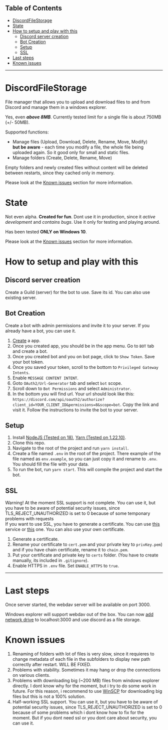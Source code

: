 ## Table of Contents
- [ DiscordFileStorage](#[-discordfilestorage)
- [ State](#[-state)
- [ How to setup and play with this](#[-how-to-setup-and-play-with-this)
   - [ Discord server creation](#[-discord-server-creation)
   - [ Bot Creation](#[-bot-creation)
   - [ Setup](#[-setup)
   - [ SSL](#[-ssl)
- [ Last steps](#[-last-steps)
- [ Known issues](#[-known-issues)
---


# DiscordFileStorage
File manager that allows you to upload and download files to and from Discord and manage them in a windows explorer. 

Yes, even ***above 8MB***. Currently tested limit for a single file is about 750MB (+/- 50MB).

Supported functions: 
- Manage files (Upload, Download, Delete, Rename, Move, Modify) \
**but be aware** - each time you modify a file, the whole file being uploaded again. So it good only for small and static files. 
- Manage folders (Create, Delete, Rename, Move)

Empty folders and newly created files without content will be deleted between restarts, since they cached only in memory.  

Please look at the [Known issues](#known-issues) section for more information.

# State
Not even alpha. **Created for fun**. Dont use it in production, since it *active development* and *contains bugs*.  Use it only for testing and playing around.

Has been tested __ONLY on Windows 10__.

Please look at the [Known issues](#known-issues) section for more information.

# How to setup and play with this

## Discord server creation
Create a Guild (server) for the bot to use. Save its id. You can also use existing server.

## Bot Creation
Create a bot with admin permissions and invite it to your server. If you already have a bot, you can use it.
1. [Create](https://discord.com/developers/applications) a app.
3. Once you created app, you should be in the app menu. Go to ``BOT`` tab and create a bot.
2. Once you created bot and you on bot page, click to ```Show Token```. Save your bot token.
4. Once you saved your token, scroll to the bottom to ``Privileged Gateway Intents``. 
5. Enable ``MESSAGE CONTENT INTENT``. 
6. Goto ``OAuth2/Url-Generator`` tab and select ``bot`` scope.
7. Scroll down to ``Bot Permissions`` and select ``Administrator``.
8. In the bottom you will find url.  Your url should look like this: ``https://discord.com/api/oauth2/authorize?client_id=YOUR_CLIENT_ID&permissions=8&scope=bot``.
Copy the link and visit it. Follow the instructions to invite the bot to your server.

## Setup
1. Install [NodeJS (Tested on 18)](https://nodejs.org/en/), [Yarn (Tested on 1.22.10)](https://yarnpkg.com/).
2. Clone this repo.
3. Navigate to the root of the project and run ``yarn install``.
4. Create a file named ``.env`` in the root of the project. There example of the file named as ``env.example``, so you can just copy it and rename to ```.env```. You should fill the file with your data.
5. To run the bot, run ``yarn start``. This will compile the project and start the bot.

## SSL
Warning! At the moment SSL support is not complete. You can use it, but you have to be aware of potential security issues, since TLS_REJECT_UNAUTHORIZED is set to 0 because of some temponary problems with requests \
If you want to use SSL, you have to generate a certificate. You can use [this](https://www.sslforfree.com/) service or [this](https://letsencrypt.org/) one. You can also use your own certificate. 


1. Generate a certificate.
2. Rename your certificate to ``cert.pem`` and your private key to ``privKey.pem``) and if you have chain certificate, rename it to ``chain.pem``.
3. Put your certificate and private key to ``certs`` folder. (You have to create manually, its included in ``.gitignore``).
4. Enable HTTPS in ``.env`` file. Set ``ENABLE_HTTPS`` to ``true``.


___
# Last steps
Once server started, the webdav server will be available on port 3000. 

Windows explorer will support webdav out of the box. You can now [add network drive](https://www.maketecheasier.com/map-webdav-drive-windows10/) to localhost:3000 and use discord as a file storage.

# Known issues
1. Renaming of folders with lot of files is very slow, since it requieres to change metadata of each file in the subfolders to display new path correctly after restart.  WILL BE FIXED.
2. Problems with stability. Sometimes it may hang or drop the connections on various clients.
3. Problems with downloading big (~200 MB) files from windows explorer directly. I dont know why for the moment, but i try to do some work in future. For this reason, i recommend to use [WinSCP](https://winscp.net/eng/index.php) for downloading big files but this is not a 100% solution.
4. Half-working SSL support. You can use it, but you have to be aware of potential security issues, since TLS_REJECT_UNAUTHORIZED is set to 0 because of some problems which i dont know how to fix for the moment. But if you dont need ssl or you dont care about security, you can use it.
